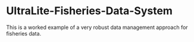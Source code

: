 # UltraLite-Fisheries-Data-System
This is a worked example of a very robust data management approach for fisheries data. 
